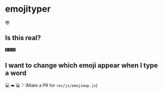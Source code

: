 

emojityper
==========
😎

Is this real?
-------------
🎆🎆🎆

I want to change which emoji appear when I type a word
-------------------------------------------------------------
💻 ➡️ 💻 ❔
(Make a PR for `res/js/emojimap.js`)

